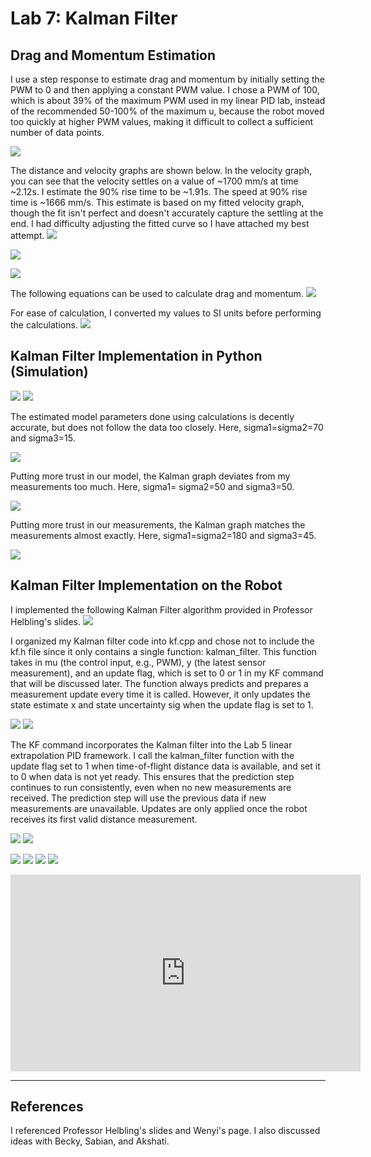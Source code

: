 # Lab 7: Kalman Filter

## Drag and Momentum Estimation

I use a step response to estimate drag and momentum by initially setting the PWM to 0 and then applying a constant PWM value. I chose a PWM of 100, which is about 39% of the maximum PWM used in my linear PID lab, instead of the recommended 50-100% of the maximum u, because the robot moved too quickly at higher PWM values, making it difficult to collect a sufficient number of data points.

![](images/Lab7/100pwm.jpeg)

The distance and velocity graphs are shown below. In the velocity graph, you can see that the velocity settles on a value of ~1700 mm/s at time ~2.12s. I estimate the 90% rise time to be ~1.91s. The speed at 90% rise time is ~1666 mm/s. This estimate is based on my fitted velocity graph, though the fit isn't perfect and doesn't accurately capture the settling at the end. I had difficulty adjusting the fitted curve so I have attached my best attempt.
![](images/Lab7/distance.jpeg)

![](images/Lab7/velocity.jpeg)

![](images/Lab7/fitted_velocity.jpeg)

The following equations can be used to calculate drag and momentum.
![](images/Lab7/drag_eq.png)

For ease of calculation, I converted my values to SI units before performing the calculations.
![](images/Lab7/calc.png)


## Kalman Filter Implementation in Python (Simulation)
![](images/Lab7/kf_py.jpeg)
![](images/Lab7/kf_py2.jpeg)

The estimated model parameters done using calculations is decently accurate, but does not follow the data too closely. Here, sigma1=sigma2=70 and sigma3=15.

![](images/Lab7/model_est.jpeg)

Putting more trust in our model, the Kalman graph deviates from my measurements too much. Here, sigma1= sigma2=50 and sigma3=50.

![](images/Lab7/kf_model_py.jpeg)

Putting more trust in our measurements, the Kalman graph matches the measurements almost exactly. Here, sigma1=sigma2=180 and sigma3=45.

![](images/Lab7/kf_measure_py.jpeg)


## Kalman Filter Implementation on the Robot
I implemented the following Kalman Filter algorithm provided in Professor Helbling's slides.
![](images/Lab7/kalman_math.jpeg)

I organized my Kalman filter code into kf.cpp and chose not to include the kf.h file since it only contains a single function: kalman_filter. This function takes in mu (the control input, e.g., PWM), y (the latest sensor measurement), and an update flag, which is set to 0 or 1 in my KF command that will be discussed later. The function always predicts and prepares a measurement update every time it is called. However, it only updates the state estimate x and state uncertainty sig when the update flag is set to 1.

![](images/Lab7/kf_ard1.jpeg)
![](images/Lab7/kf_ard2.jpeg)

The KF command incorporates the Kalman filter into the Lab 5 linear extrapolation PID framework. I call the kalman_filter function with the update flag set to 1 when time-of-flight distance data is available, and set it to 0 when data is not yet ready. This ensures that the prediction step continues to run consistently, even when no new measurements are received. The prediction step will use the previous data if new measurements are unavailable. Updates are only applied once the robot receives its first valid distance measurement.

![](images/Lab7/kf_case1.jpeg)
![](images/Lab7/kf_case2.jpeg)

![](images/Lab7/kf_graph.png)
![](images/Lab7/PWM.png)
![](images/Lab7/P_val.png)
![](images/Lab7/I_val.png)

<iframe width="560" height="315" src="https://www.youtube.com/embed/tTEcGPCQIAs" frameborder="0" allow="accelerometer; autoplay; encrypted-media; gyroscope; picture-in-picture" allowfullscreen></iframe>

___

## References
I referenced Professor Helbling's slides and Wenyi's page. I also discussed ideas with Becky, Sabian, and Akshati.
